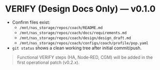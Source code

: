 # VERIFY (Design Docs Only) — v0.1.0

- Confirm files exist:
  - `/mnt/nas_storage/repos/coach/README.md`
  - `/mnt/nas_storage/repos/coach/docs/requirements.md`
  - `/mnt/nas_storage/repos/coach/design/design_draft.md`
  - `/mnt/nas_storage/repos/coach/configs/coach/profile/pop.yaml`
- `git status` shows a clean working tree after initial commit/push.

> Functional VERIFY steps (HA, Node‑RED, CGM) will be added in the first operational patch (v0.2.x).

